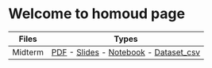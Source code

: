# Welcome to homoud page



|Files|Types|
|:-------:|:-------------------------------:|
|Midterm |[PDF](https://github.com/Hfg94/Mis492/blob/master/Midterm_file.pdf) - [Slides](https://github.com/Hfg94/Mis492/blob/master/Midterm_Result.slides.html) - [Notebook](https://github.com/Hfg94/Mis492/blob/master/Midterm_file.ipynb) - [Dataset_csv](https://github.com/Hfg94/Mis492/blob/master/Global_Terrorism_Database.csv)|